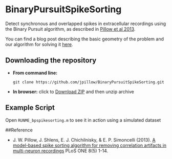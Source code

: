 BinaryPursuitSpikeSorting
=========================

Detect synchronous and overlapped spikes in extracellular recordings
using the Binary Pursuit algorithm, as described in
[Pillow et al 2013](http://pillowlab.cps.utexas.edu/pubs/abs_Pillow_PLOSONE13.html).

You can find a blog post describing the basic geometry of the problem
and our algorithm for solving it
[here](https://pillowlab.wordpress.com/tag/spike-sorting/).

Downloading the repository
------------

- **From command line:**

     ```git clone https://github.com/jpillow/BinaryPursuitSpikeSorting.git```

- **In browser:**   click to
  [Download ZIP](https://github.com/jpillow/BinaryPursuitSpikeSorting/archive/master.zip)
  and then unzip archive


Example Script
-
Open ``RUNME_bpspikesorting.m`` to see it in action using a simulated
dataset

##Reference

- J. W. Pillow, J. Shlens, E. J. Chichilnisky, & E. P. Simoncelli
 (2013).
 [A model-based spike sorting algorithm for removing correlation artifacts in multi-neuron recordings](http://pillowlab.princeton.edu/pubs/abs_Pillow_PLOSONE13.html) PLoS ONE 8(5) 1-14.
